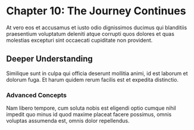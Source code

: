 # Chapter 10: The Journey Continues

At vero eos et accusamus et iusto odio dignissimos ducimus qui blanditiis praesentium voluptatum deleniti atque corrupti quos dolores et quas molestias excepturi sint occaecati cupiditate non provident.

## Deeper Understanding

Similique sunt in culpa qui officia deserunt mollitia animi, id est laborum et dolorum fuga. Et harum quidem rerum facilis est et expedita distinctio.

### Advanced Concepts

Nam libero tempore, cum soluta nobis est eligendi optio cumque nihil impedit quo minus id quod maxime placeat facere possimus, omnis voluptas assumenda est, omnis dolor repellendus.